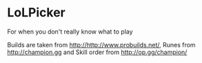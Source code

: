 # LoLPicker  
  
For when you don't really know what to play  
  
Builds are taken from <http://http://www.probuilds.net/>, Runes from <http://champion.gg> and Skill order from <http://op.gg/champion/>